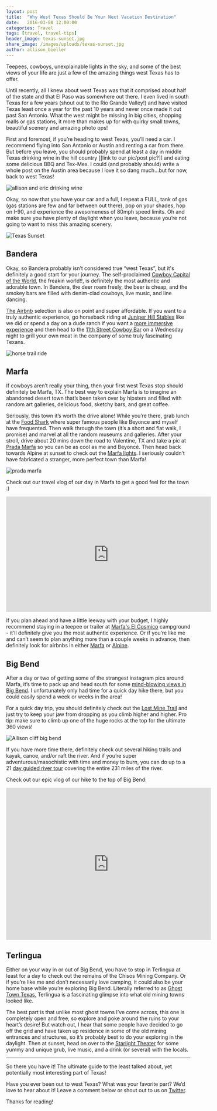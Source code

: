 ```yaml
---
layout: post
title:  "Why West Texas Should Be Your Next Vacation Destination"
date:   2016-03-08 12:00:00
categories: Travel
tags: [travel, travel-tips]
header_image: texas-sunset.jpg
share_image: /images/uploads/texas-sunset.jpg
author: allison_bieller
---
```


Teepees, cowboys, unexplainable lights in the sky, and some of the best views of your life are just a few of the amazing things west Texas has to offer. 

Until recently, all I knew about west Texas was that it comprised about half of the state and that El Paso was somewhere out there. I even lived in south Texas for a few years (shout out to the Rio Grande Valley!) and have visited Texas least once a year for the past 10 years and never once made it out past San Antonio. What the west might be missing in big cities, shopping malls or gas stations, it more than makes up for with quirky small towns, beautiful scenery and amazing photo ops!

First and foremost, if you’re heading to west Texas, you’ll need a car. I recommend flying into San Antonio or Austin and renting a car from there. But before you leave, you should probably spend at least a day in middle Texas drinking wine in the hill country [[link to our pic/post pic?]] and eating some delicious BBQ and Tex-Mex. I could (and probably should) write a whole post on the Austin area because I love it so dang much…but for now, back to west Texas!

![allison and eric drinking wine](/images/uploads/wine-country.jpg)

Okay, so now that you have your car and a full, I repeat a FULL, tank of gas (gas stations are few and far between out there), pop on your shades, hop on I-90, and experience the awesomeness of 80mph speed limits. Oh and make sure you have plenty of daylight when you leave, because you’re not going to want to miss this amazing scenery. 

![Texas Sunset](/images/uploads/texas-sunset.jpg)

## Bandera

Okay, so Bandera probably isn’t considered true “west Texas”, but it's definitely a good start for your journey. The self-proclaimed [Cowboy Capital of the World](http://www.banderacowboycapital.com/), the freakin world!!, is definitely the most authentic and adorable town. In Bandera, the deer roam freely, the beer is cheap, and the smokey bars are filled with denim-clad cowboys, live music, and line dancing. 

[The Airbnb](https://www.airbnb.com/s/Bandera--TX--United-States?guests=&checkin=&checkout=&ss_id=8s3f81ph&source=bb&s_tag=Ykvqc6ni) selection is also on point and super affordable. If you want to a truly authentic experience, go horseback riding at [Juniper Hill Stables](http://www.juniperhillstables.com/) like we did or spend a day on a dude ranch if you want a [more immersive experience](http://www.banderacowboycapital.com/contents.cfm?pg=places_ranches) and then head to the [11th Street Cowboy Bar](http://www.11thstreetcowboybar.com/) on a Wednesday night to grill your own meat in the company of some truly fascinating Texans.

![horse trail ride](/images/uploads/horse-trail-ride.jpg)

## Marfa

If cowboys aren’t really your thing, then your first west Texas stop should definitely be Marfa, TX. The best way to explain Marfa is to imagine an abandoned desert town that’s been taken over by hipsters and filled with random art galleries, delicious food, sketchy bars, and great coffee. 

Seriously, this town it’s worth the drive alone! While you’re there, grab lunch at the [Food Shark](http://en.yelp.be/biz/food-shark-marfa) where super famous people like Beyonce and myself have frequented. Then walk through the town (it’s a short and flat walk, I promise) and marvel at all the random museums and galleries. After your stroll, drive about 20 mins down the road to Valentine, TX and take a pic at [Prada Marfa](https://en.wikipedia.org/wiki/Prada_Marfa) so you can be as cool as me and Beyoncé. Then head back towards Alpine at sunset to check out the [Marfa lights](http://www.visitmarfa.com/lights.php#.VtkgAJMrL-Y). I seriously couldn’t have fabricated a stranger, more perfect town than Marfa!

![prada marfa](/images/uploads/prada-marfa.jpg)

Check out our travel vlog of our day in Marfa to get a good feel for the town :)

<p>
<iframe width="560" height="315" src="https://www.youtube.com/embed/uKAHpidcv7Q" frameborder="0" allowfullscreen></iframe>
</p>

If you plan ahead and have a little leeway with your budget, I highly recommend staying in a teepee or trailer at [Marfa's El Cosmico](http://elcosmico.com/) campground - it’ll definitely give you the most authentic experience. Or if you’re like me and can’t seem to plan anything more than a couple weeks in advance, then definitely look for airbnbs in either [Marfa](https://www.airbnb.com/s/Marfa--TX--United-States?guests=&checkin=&checkout=&ss_id=3sy3sww9&source=bb&s_tag=l19obG27) or [Alpine](https://www.airbnb.com/s/alpine--TX--United-States?checkin=&checkout=&guests=&ss_id=0i6k6svk&s_tag=ZEnmtN4i).

## Big Bend

After a day or two of getting some of the strangest instagram pics around Marfa, it’s time to pack up and head south for some [mind-blowing views in Big Bend](http://localhost:4000/adventures/travel-vlog-hiking-big-bend-the-greatest-view-of-our-lives.html). I unfortunately only had time for a quick day hike there, but you could easily spend a week or weeks in the area! 

For a quick day trip, you should definitely check out the [Lost Mine Trail](http://www.texashiking.com/Locations/ShowLocation.aspx?LocationID=1403) and just try to keep your jaw from dropping as you climb higher and higher. Pro tip: make sure to climb up one of the huge rocks at the top for the ultimate 360 views! 

![Allison cliff big bend](/images/uploads/allison-cliff-big-bend.png)

If you have more time there, definitely check out several hiking trails and kayak, canoe, and/or raft the river. And if you’re super adventurous/masochistic with time and money to burn, you can do up to a 21 [day guided river tour](http://www.bigbendrivertours.com/7to21day.html) covering the entire 231 miles of the river.

Check out our epic vlog of our hike to the top of Big Bend:

<p>
<iframe width="560" height="415" src="https://www.youtube.com/embed/Fr3DnW5qyXE" frameborder="0" allowfullscreen></iframe>
</p>

## Terlingua

Either on your way in or out of Big Bend, you have to stop in Terlingua at least for a day to check out the remains of the Chisos Mining Company. Or if you’re like me and don’t necessarily love camping, it could also be your home base while you’re exploring Big Bend. Literally referred to as [Ghost Town Texas](http://ghosttowntexas.com/), Terlingua is a fascinating glimpse into what old mining towns looked like. 

The best part is that unlike most ghost towns I’ve come across, this one is completely open and free, so explore and poke around the ruins to your heart’s desire! But watch out, I hear that some people have decided to go off the grid and have taken up residence in some of the old mining entrances and structures, so it’s probably best to do your exploring in the daylight. Then at sunset, head on over to the [Starlight Theater](http://www.thestarlighttheatre.com/) for some yummy and unique grub, live music, and a drink (or several) with the locals.

---

So there you have it! The ultimate guide to the least talked about, yet potentially most interesting part of Texas!

Have you ever been out to west Texas? What was your favorite part? We’d love to hear about it! Leave a comment below or shout out to us on [Twitter](http://twitter.com/the_endless_a).

Thanks for reading!

